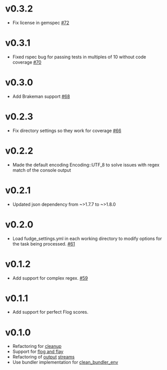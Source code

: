 # v0.3.2
* Fix license in gemspec [#72](https://github.com/Sage/fudge/issues/72)

# v0.3.1
* Fixed rspec bug for passing tests in multiples of 10 without code coverage [#70](https://github.com/Sage/fudge/issues/70)

# v0.3.0
* Add Brakeman support [#68](https://github.com/Sage/fudge/pull/68)

# v0.2.3
* Fix directory settings so they work for coverage [#66](https://github.com/Sage/fudge/pull/66)

# v0.2.2
* Made the default encoding Encoding::UTF_8 to solve issues with regex match of the console output

# v0.2.1
* Updated json dependency from ~>1.7.7 to ~>1.8.0

# v0.2.0
* Load fudge_settings.yml in each working directory to modify options for the task being processed. [#61](https://github.com/Sage/fudge/issues/61)

# v0.1.2
* Add support for complex regex. [#59](https://github.com/Sage/fudge/issues/59)

# v0.1.1
* Add support for perfect Flog scores.

# v0.1.0
* Refactoring for [cleanup](https://github.com/Sage/fudge/pull/53)
* Support for [flog and flay](https://github.com/Sage/fudge/pull/51)
* Refactoring of [output](https://github.com/Sage/fudge/pull/55) [streams](https://github.com/Sage/fudge/pull/50)
* Use bundler implementation for [clean_bundler_env](https://github.com/Sage/fudge/pull/44)
